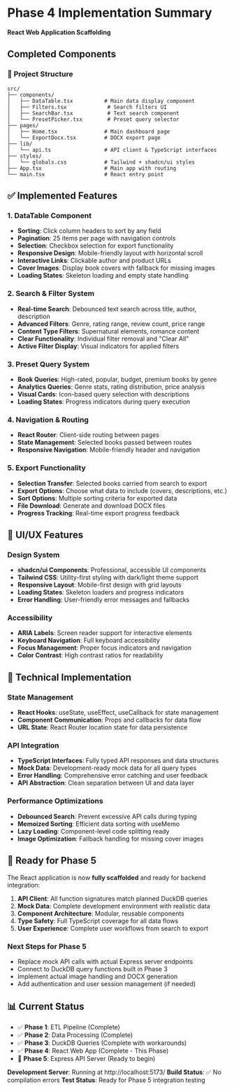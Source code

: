 # Phase 4 Implementation Summary
**React Web Application Scaffolding**

## Completed Components

### 📁 **Project Structure**
```
src/
├── components/
│   ├── DataTable.tsx          # Main data display component
│   ├── Filters.tsx             # Search filters UI
│   ├── SearchBar.tsx           # Text search component
│   └── PresetPicker.tsx        # Preset query selector
├── pages/
│   ├── Home.tsx               # Main dashboard page
│   └── ExportDocx.tsx         # DOCX export page
├── lib/
│   └── api.ts                 # API client & TypeScript interfaces
├── styles/
│   └── globals.css            # Tailwind + shadcn/ui styles
├── App.tsx                    # Main app with routing
└── main.tsx                   # React entry point
```

## ✅ **Implemented Features**

### **1. DataTable Component**
- **Sorting**: Click column headers to sort by any field
- **Pagination**: 25 items per page with navigation controls
- **Selection**: Checkbox selection for export functionality
- **Responsive Design**: Mobile-friendly layout with horizontal scroll
- **Interactive Links**: Clickable author and product URLs
- **Cover Images**: Display book covers with fallback for missing images
- **Loading States**: Skeleton loading and empty state handling

### **2. Search & Filter System**
- **Real-time Search**: Debounced text search across title, author, description
- **Advanced Filters**: Genre, rating range, review count, price range
- **Content Type Filters**: Supernatural elements, romance content
- **Clear Functionality**: Individual filter removal and "Clear All"
- **Active Filter Display**: Visual indicators for applied filters

### **3. Preset Query System**
- **Book Queries**: High-rated, popular, budget, premium books by genre
- **Analytics Queries**: Genre stats, rating distribution, price analysis
- **Visual Cards**: Icon-based query selection with descriptions
- **Loading States**: Progress indicators during query execution

### **4. Navigation & Routing**
- **React Router**: Client-side routing between pages
- **State Management**: Selected books passed between routes
- **Responsive Navigation**: Mobile-friendly header and navigation

### **5. Export Functionality**
- **Selection Transfer**: Selected books carried from search to export
- **Export Options**: Choose what data to include (covers, descriptions, etc.)
- **Sort Options**: Multiple sorting criteria for exported data
- **File Download**: Generate and download DOCX files
- **Progress Tracking**: Real-time export progress feedback

## 🎨 **UI/UX Features**

### **Design System**
- **shadcn/ui Components**: Professional, accessible UI components
- **Tailwind CSS**: Utility-first styling with dark/light theme support
- **Responsive Layout**: Mobile-first design with grid layouts
- **Loading States**: Skeleton loaders and progress indicators
- **Error Handling**: User-friendly error messages and fallbacks

### **Accessibility**
- **ARIA Labels**: Screen reader support for interactive elements
- **Keyboard Navigation**: Full keyboard accessibility
- **Focus Management**: Proper focus indicators and navigation
- **Color Contrast**: High contrast ratios for readability

## 🔧 **Technical Implementation**

### **State Management**
- **React Hooks**: useState, useEffect, useCallback for state management
- **Component Communication**: Props and callbacks for data flow
- **URL State**: React Router location state for data persistence

### **API Integration**
- **TypeScript Interfaces**: Fully typed API responses and data structures
- **Mock Data**: Development-ready mock data for all query types
- **Error Handling**: Comprehensive error catching and user feedback
- **API Abstraction**: Clean separation between UI and data layer

### **Performance Optimizations**
- **Debounced Search**: Prevent excessive API calls during typing
- **Memoized Sorting**: Efficient data sorting with useMemo
- **Lazy Loading**: Component-level code splitting ready
- **Image Optimization**: Fallback handling for missing cover images

## 🚀 **Ready for Phase 5**

The React application is now **fully scaffolded** and ready for backend integration:

1. **API Client**: All function signatures match planned DuckDB queries
2. **Mock Data**: Complete development environment with realistic data
3. **Component Architecture**: Modular, reusable components
4. **Type Safety**: Full TypeScript coverage for all data flows
5. **User Experience**: Complete user workflows from search to export

### **Next Steps for Phase 5**
- Replace mock API calls with actual Express server endpoints
- Connect to DuckDB query functions built in Phase 3
- Implement actual image handling and DOCX generation
- Add authentication and user session management (if needed)

## 📊 **Current Status**
- ✅ **Phase 1**: ETL Pipeline (Complete)
- ✅ **Phase 2**: Data Processing (Complete) 
- ✅ **Phase 3**: DuckDB Queries (Complete with workarounds)
- ✅ **Phase 4**: React Web App (Complete - This Phase)
- 🔄 **Phase 5**: Express API Server (Ready to begin)

**Development Server**: Running at http://localhost:5173/
**Build Status**: ✅ No compilation errors
**Test Status**: Ready for Phase 5 integration testing
